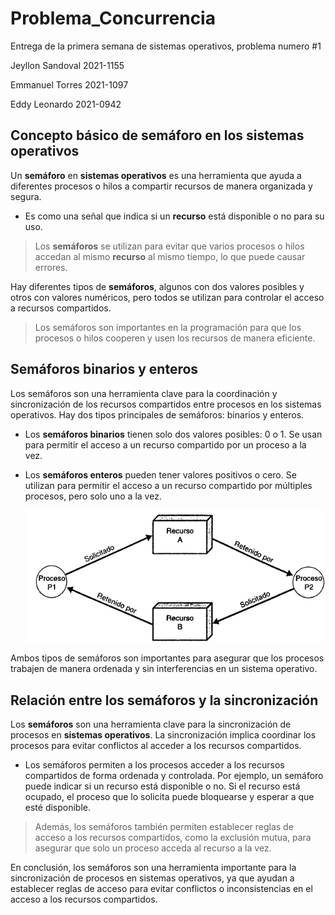 # Problema_Concurrencia
Entrega de la primera semana de sistemas operativos, problema numero #1    

Jeyllon Sandoval 2021-1155    

Emmanuel Torres 2021-1097  

Eddy Leonardo 2021-0942

## Concepto básico de semáforo en los sistemas operativos 

Un **semáforo** en **sistemas operativos** es una herramienta que ayuda a diferentes procesos o hilos a compartir recursos de manera organizada y segura. 

- Es como una señal que indica si un **recurso** está disponible o no para su uso. 

> Los **semáforos** se utilizan para evitar que varios procesos o hilos accedan al mismo **recurso** al mismo tiempo, lo que puede causar errores. 

Hay diferentes tipos de **semáforos**, algunos con dos valores posibles y otros con valores numéricos, pero todos se utilizan para controlar el acceso a recursos compartidos. 
> Los semáforos son importantes en la programación para que los procesos o hilos cooperen y usen los recursos de manera eficiente.


## Semáforos binarios y enteros

Los semáforos son una herramienta clave para la coordinación y sincronización de los recursos compartidos entre procesos en los sistemas operativos. Hay dos tipos principales de semáforos: binarios y enteros.

- Los **semáforos binarios** tienen solo dos valores posibles: 0 o 1. Se usan para permitir el acceso a un recurso compartido por un proceso a la vez.

- Los **semáforos enteros** pueden tener valores positivos o cero. Se utilizan para permitir el acceso a un recurso compartido por múltiples procesos, pero solo uno a la vez.

     ![Semaforo](/assests/images/Image4107.gif)

Ambos tipos de semáforos son importantes para asegurar que los procesos trabajen de manera ordenada y sin interferencias en un sistema operativo.

## Relación entre los semáforos y la sincronización

Los **semáforos** son una herramienta clave para la sincronización de procesos en **sistemas operativos**. La sincronización implica coordinar los procesos para evitar conflictos al acceder a los recursos compartidos.

- Los semáforos permiten a los procesos acceder a los recursos compartidos de forma ordenada y controlada. Por ejemplo, un semáforo puede indicar si un recurso está disponible o no. Si el recurso está ocupado, el proceso que lo solicita puede bloquearse y esperar a que esté disponible.

> Además, los semáforos también permiten establecer reglas de acceso a los recursos compartidos, como la exclusión mutua, para asegurar que solo un proceso acceda al recurso a la vez.

En conclusión, los semáforos son una herramienta importante para la sincronización de procesos en sistemas operativos, ya que ayudan a establecer reglas de acceso para evitar conflictos o inconsistencias en el acceso a los recursos compartidos.
